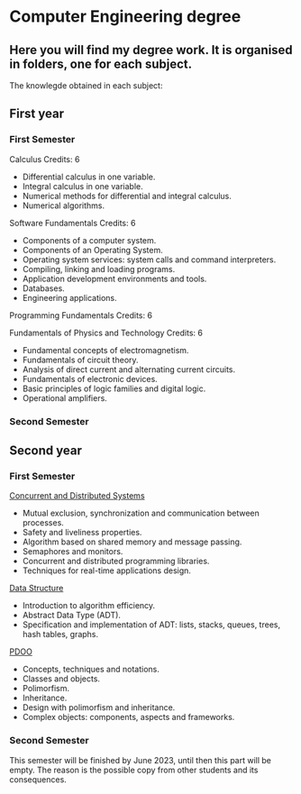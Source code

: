 # Computer Engineering degree
## Here you will find my degree work. It is organised in folders, one for each subject.

The knowlegde obtained in each subject:
## First year
### First Semester

Calculus
Credits: 6
* Differential calculus in one variable.
* Integral calculus in one variable.
* Numerical methods for differential and integral calculus.
* Numerical algorithms.

Software Fundamentals
Credits: 6
* Components of a computer system.
* Components of an Operating System.
* Operating system services: system calls and command interpreters.
* Compiling, linking and loading programs.
* Application development environments and tools.
* Databases.
* Engineering applications.

Programming Fundamentals
Credits: 6

Fundamentals of Physics and Technology
Credits: 6
* Fundamental concepts of electromagnetism. 
* Fundamentals of circuit theory. 
* Analysis of direct current and alternating current circuits. 
* Fundamentals of electronic devices. 
* Basic principles of logic families and digital logic. 
* Operational amplifiers.

### Second Semester


## Second year
### First Semester

[Concurrent and Distributed Systems](./concurrent-and-distributed-systems)
* Mutual exclusion, synchronization and communication between processes.
* Safety and liveliness properties.
* Algorithm based on shared memory and message passing.
* Semaphores and monitors.
* Concurrent and distributed programming libraries.
* Techniques for real-time applications design.

[Data Structure](./data-structure)
* Introduction to algorithm efficiency.
* Abstract Data Type (ADT).
* Specification and implementation of ADT: lists, stacks, queues, trees, hash tables, graphs.

[PDOO](./object-oriented-programming-and-design)
* Concepts, techniques and notations.
* Classes and objects.
* Polimorfism.
* Inheritance.
* Design with polimorfism and inheritance.
* Complex objects: components, aspects and frameworks.

### Second Semester
This semester will be finished by June 2023, until then this part will be empty. The reason is the possible copy from other students and its consequences.
